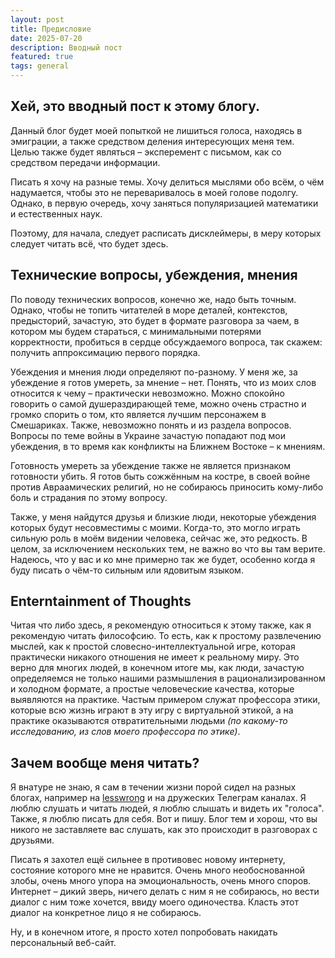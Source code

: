 ```yaml
---
layout: post
title: Предисловие
date: 2025-07-20
description: Вводный пост
featured: true
tags: general
---
```


## Хей, это вводный пост к этому блогу.
Данный блог будет моей попыткой не лишиться голоса, находясь в эмиграции, а также средством деления интересующих меня тем. Целью также будет являться – эксперемент с письмом, как со средством передачи информации.

Писать я хочу на разные темы. Хочу делиться мыслями обо всём, о чём надумается, чтобы это не переваривалось в моей голове подолгу. Однако, в первую очередь, хочу заняться популяризацией математики и естественных наук.

Поэтому, для начала, следует расписать дисклеймеры, в меру которых следует читать всё, что будет здесь.

## Технические вопросы, убеждения, мнения

По поводу технических вопросов, конечно же, надо быть точным. Однако, чтобы не топить читателей в море деталей, контекстов, предысторий, зачастую, это будет в формате разговора за чаем, в котором мы будем стараться, с минимальными потерями корректности, пробиться в сердце обсуждаемого вопроса, так скажем: получить аппроксимацию первого порядка.

Убеждения и мнения люди определяют по-разному. У меня же, за убеждение я готов умереть, за мнение – нет. Понять, что из моих слов относится к чему – практически невозможно. Можно спокойно говорить о самой душераздирающей теме, можно очень страстно и громко спорить о том, кто является лучшим персонажем в Смешариках. Также, невозможно понять и из раздела вопросов. Вопросы по теме войны в Украине зачастую попадают под мои убеждения, в то время как конфликты на Ближнем Востоке – к мнениям.

Готовность умереть за убеждение также не является признаком готовности убить. Я готов быть сожжённым на костре, в своей войне против Авраамических религий, но не собираюсь приносить кому-либо боль и страдания по этому вопросу.

Также, у меня найдутся друзья и близкие люди, некоторые убеждения которых будут несовместимы с моими. Когда-то, это могло играть сильную роль в моём видении человека, сейчас же, это редкость. В целом, за исключением нескольких тем, не важно во что вы там верите. Надеюсь, что у вас и ко мне примерно так же будет, особенно когда я буду писать о чём-то сильным или ядовитым языком.


## Enterntainment of Thoughts
Читая что либо здесь, я рекомендую относиться к этому также, как я рекомендую читать философсию. То есть, как к простому развлечению мыслей, как к простой словесно-интеллектуальной игре, которая практически никакого отношения не имеет к реальному миру. Это верно для многих людей, в конечном итоге мы, как люди, зачастую определяемся не только нашими размышления в рационализированном и холодном формате, а простые человеческие качества, которые выявляются на практике. Частым примером служат профессора этики, которые всю жизнь играют в эту игру с виртуальной этикой, а на практике оказываются отвратительными людьми *(по какому-то исследованию, из слов моего профессора по этике)*.


## Зачем вообще меня читать?
Я внатуре не знаю, я сам в течении жизни порой сидел на разных блогах, например на [lesswrong](https://www.lesswrong.com/) и на дружеских Телеграм каналах. Я люблю слушать и читать людей, я люблю слышать и видеть их "голоса". Также, я люблю писать для себя. Вот и пишу. Блог тем и хорош, что вы никого не заставляете вас слушать, как это происходит в разговорах с друзьями.
 
Писать я захотел ещё сильнее в противовес новому интернету, состояние которого мне не нравится. Очень много необоснованной злобы, очень много упора на эмоциональность, очень много споров. Интернет – дикий зверь, ничего делать с ним я не собираюсь, но вести диалог с ним тоже хочется, ввиду моего одиночества. Класть этот диалог на конкретное лицо я не собираюсь.

Ну, и в конечном итоге, я просто хотел попробовать накидать персональный веб-сайт.



